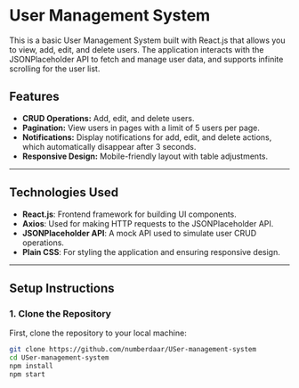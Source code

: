 # **User Management System**

This is a basic User Management System built with React.js that allows you to view, add, edit, and delete users. The application interacts with the JSONPlaceholder API to fetch and manage user data, and supports infinite scrolling for the user list.

## **Features**
- **CRUD Operations:** Add, edit, and delete users.
- **Pagination:** View users in pages with a limit of 5 users per page.
- **Notifications:** Display notifications for add, edit, and delete actions, which automatically disappear after 3 seconds.
- **Responsive Design:** Mobile-friendly layout with table adjustments.

---

## **Technologies Used**
- **React.js**: Frontend framework for building UI components.
- **Axios**: Used for making HTTP requests to the JSONPlaceholder API.
- **JSONPlaceholder API**: A mock API used to simulate user CRUD operations.
- **Plain CSS**: For styling the application and ensuring responsive design.

---

## **Setup Instructions**

### **1. Clone the Repository**
First, clone the repository to your local machine:
```bash
git clone https://github.com/numberdaar/USer-management-system
cd USer-management-system
npm install
npm start
